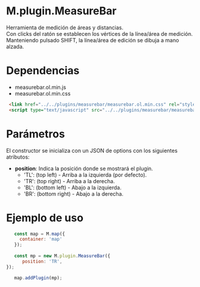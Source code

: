 # M.plugin.MeasureBar

Herramienta de medición de áreas y distancias.  
Con clicks del ratón se establecen los vértices de la línea/área de medición.  
Manteniendo pulsado SHIFT, la línea/área de edición se dibuja a mano alzada.

# Dependencias

- measurebar.ol.min.js
- measurebar.ol.min.css

```html
 <link href="../../plugins/measurebar/measurebar.ol.min.css" rel="stylesheet" />
 <script type="text/javascript" src="../../plugins/measurebar/measurebar.ol.min.js"></script>
```

# Parámetros

El constructor se inicializa con un JSON de options con los siguientes atributos:

- **position**: Indica la posición donde se mostrará el plugin.
  - 'TL': (top left) - Arriba a la izquierda (por defecto).
  - 'TR': (top right) - Arriba a la derecha.
  - 'BL': (bottom left) - Abajo a la izquierda.
  - 'BR': (bottom right) - Abajo a la derecha.


# Ejemplo de uso

```javascript
   const map = M.map({
     container: 'map'
   });
  
   const mp = new M.plugin.MeasureBar({
      position: 'TR',
});

   map.addPlugin(mp);
```
